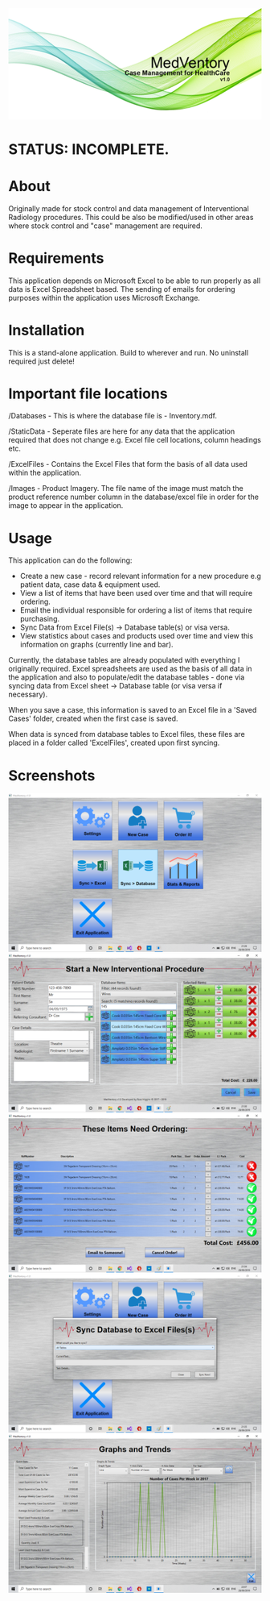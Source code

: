 <img src="https://github.com/MeetMyCode/MedVentory/blob/master/Images/SplashScreens/splashScreen.png"/>

# STATUS: INCOMPLETE.

# About
<p>Originally made for stock control and data management of Interventional Radiology procedures. This could be also be modified/used in 
other areas where stock control and "case" management are required.</p>

# Requirements
<p>This application depends on Microsoft Excel to be able to run properly as all data is Excel Spreadsheet based. The sending of emails for ordering purposes within the application uses Microsoft Exchange.</p>

# Installation
<p>This is a stand-alone application. Build to wherever and run. No uninstall required just delete!</p>

# Important file locations
/Databases - This is where the database file is - Inventory.mdf.

/StaticData - Seperate files are here for any data that the application required that does not change e.g. Excel file cell locations, column headings etc.

/ExcelFiles - Contains the Excel Files that form the basis of all data used within the application.

/Images - Product Imagery. The file name of the image must match the product reference number column in the database/excel file in order for the image to appear in the application.

# Usage
<p>This application can do the following:</p>
<ul>
  <li> Create a new case - record relevant information for a new procedure e.g patient data, case data & equipment used. </li>
  <li> View a list of items that have been used over time and that will require ordering. </li>
  <li> Email the individual responsible for ordering a list of items that require purchasing. </li>
  <li> Sync Data from Excel File(s) -> Database table(s) or visa versa. </li>
  <li> View statistics about cases and products used over time and view this information on graphs (currently line and bar). </li>  
</ul>

<p>Currently, the database tables are already populated with everything I originally required. Excel spreadsheets are used as the basis of all data in the application and also to populate/edit the database tables - done via syncing data from Excel sheet -> Database table (or visa versa if necessary).</p>

<p>When you save a case, this information is saved to an Excel file in a 'Saved Cases' folder, created when the first case is saved.</p>
<p>When data is synced from database tables to Excel files, these files are placed in a folder called 'ExcelFiles', created upon first syncing.</p>

# Screenshots
<img src="https://github.com/MeetMyCode/MedVentory/blob/master/Images/SS_StartScreen.png"/>
<img src="https://github.com/MeetMyCode/MedVentory/blob/master/Images/SS_NewCase.png"/>
<img src="https://github.com/MeetMyCode/MedVentory/blob/master/Images/SS_Orders.png"/>
<img src="https://github.com/MeetMyCode/MedVentory/blob/master/Images/SS_Sync.png"/>
<img src="https://github.com/MeetMyCode/MedVentory/blob/master/Images/SS_Stats.png"/>

